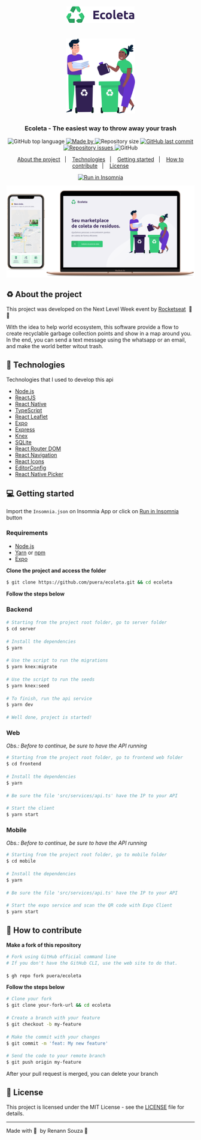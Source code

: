 <h1 align="center">
  <img src=".github/logo.png" alt="Logo"><br /><br />
  <img src=".github/pessoinhas.png" alt="Logo Image" height="200">
</h1>

<h3 align="center">
  Ecoleta - The easiest way to throw away your trash
</h3>

<p align="center">
  <img alt="GitHub top language" src="https://img.shields.io/github/languages/top/puera/ecoleta?color=%2334CB79">

  <a href="https://github.com/puera">
    <img alt="Made by" src="https://img.shields.io/badge/made%20by-puera-%2334CB79">
  </a>
  
  <img alt="Repository size" src="https://img.shields.io/github/repo-size/puera/ecoleta?color=%2334CB79">
  
  <a href="https://github.com/puera/ecoleta/commits/master">
    <img alt="GitHub last commit" src="https://img.shields.io/github/last-commit/puera/ecoleta?color=%2334CB79">
  </a>
  
  <a href="https://github.com/puera/ecoleta/issues">
    <img alt="Repository issues" src="https://img.shields.io/github/issues/puera/ecoleta?color=%2334cb79">
  </a>
  
  <img alt="GitHub" src="https://img.shields.io/github/license/puera/ecoleta?color=%2334CB79">
</p>

<p align="center">
  <a href="#recycle-about-the-project">About the project</a>&nbsp;&nbsp;&nbsp;|&nbsp;&nbsp;&nbsp;
  <a href="#-technologies">Technologies</a>&nbsp;&nbsp;&nbsp;|&nbsp;&nbsp;&nbsp;
  <a href="#-getting-started">Getting started</a>&nbsp;&nbsp;&nbsp;|&nbsp;&nbsp;&nbsp;
  <a href="#-how-to-contribute">How to contribute</a>&nbsp;&nbsp;&nbsp;|&nbsp;&nbsp;&nbsp;
  <a href="#-license">License</a>
</p>

<p id="insomniaButton" align="center">
  <a
    href="https://insomnia.rest/run/?label=Run%20API&uri=https%3A%2F%2Fraw.githubusercontent.com%2Fpuera%2Fecoleta%2Fmaster%2FInsomnia.json"
    target="_blank"
  >
    <img src="https://insomnia.rest/images/run.svg" alt="Run in Insomnia">
  </a>
</p>

<img alt="Layout" src=".github/mockup.png">

## :recycle: About the project

This project was developed on the Next Level Week event by [Rocketseat](https://rocketseat.com.br/) &nbsp;🚀💜

With the idea to help world ecosystem, this software provide a flow to create recyclable garbage collection points and show in a map around you. In the end, you can send a text message using the whatsapp or an email, and make the world better witout trash.

## 🚀 Technologies

Technologies that I used to develop this api

- [Node.js](https://nodejs.org/en/)
- [ReactJS](https://reactjs.org/)
- [React Native](https://reactnative.dev/)
- [TypeScript](https://www.typescriptlang.org/)
- [React Leaflet](https://react-leaflet.js.org/)
- [Expo](https://expo.io/)
- [Express](https://expressjs.com/pt-br/)
- [Knex](http://knexjs.org/)
- [SQLite](https://www.sqlite.org/)
- [React Router DOM](https://reacttraining.com/react-router/)
- [React Navigation](https://reactnavigation.org/)
- [React Icons](https://react-icons.netlify.com/#/)
- [EditorConfig](https://editorconfig.org/)
- [React Native Picker](https://github.com/react-native-community/react-native-picker)

## 💻 Getting started

Import the `Insomnia.json` on Insomnia App or click on [Run in Insomnia](#insomniaButton) button

### Requirements

- [Node.js](https://nodejs.org/en/)
- [Yarn](https://classic.yarnpkg.com/) or [npm](https://www.npmjs.com/)
- [Expo](https://expo.io/)

**Clone the project and access the folder**

```bash
$ git clone https://github.com/puera/ecoleta.git && cd ecoleta
```

**Follow the steps below**

### Backend

```bash
# Starting from the project root folder, go to server folder
$ cd server

# Install the dependencies
$ yarn

# Use the script to run the migrations
$ yarn knex:migrate

# Use the script to run the seeds
$ yarn knex:seed

# To finish, run the api service
$ yarn dev

# Well done, project is started!
```

### Web

_Obs.: Before to continue, be sure to have the API running_

```bash
# Starting from the project root folder, go to frontend web folder
$ cd frontend

# Install the dependencies
$ yarn

# Be sure the file 'src/services/api.ts' have the IP to your API

# Start the client
$ yarn start
```

### Mobile

_Obs.: Before to continue, be sure to have the API running_

```bash
# Starting from the project root folder, go to mobile folder
$ cd mobile

# Install the dependencies
$ yarn

# Be sure the file 'src/services/api.ts' have the IP to your API

# Start the expo service and scan the QR code with Expo Client
$ yarn start
```

## 🤔 How to contribute

**Make a fork of this repository**

```bash
# Fork using GitHub official command line
# If you don't have the GitHub CLI, use the web site to do that.

$ gh repo fork puera/ecoleta
```

**Follow the steps below**

```bash
# Clone your fork
$ git clone your-fork-url && cd ecoleta

# Create a branch with your feature
$ git checkout -b my-feature

# Make the commit with your changes
$ git commit -m 'feat: My new feature'

# Send the code to your remote branch
$ git push origin my-feature
```

After your pull request is merged, you can delete your branch

## 📝 License

This project is licensed under the MIT License - see the [LICENSE](LICENSE) file for details.

---

Made with 💜&nbsp; by Renann Souza 👋 &nbsp;